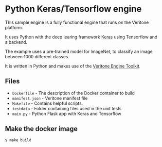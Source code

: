 # Python Keras/Tensorflow engine

This sample engine is a fully functional engine that runs on the Veritone platform.

It uses Python with the deep learing framework [Keras](https://keras.io) using Tensorflow and a backend.

The example uses a pre-trained model for ImageNet, to classify an image between 1000 different classes.

It is written in Python and makes use of the [Veritone Engine Toolkit](https://machinebox.io/veritone/engine-toolkit).

## Files

* `Dockerfile` - The description of the Docker container to build
* `manifest.json` - Veritone manifest file
* `Makefile` - Contains helpful scripts. 
* `testdata` - Folder containing files used in the unit tests
* `main.py` - Python Flask app with Keras and Tensorflow


## Make the docker image

`$ make build`
